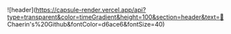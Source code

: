 ![header](https://capsule-render.vercel.app/api?type=transparent&color=timeGradient&height=100&section=header&text=🧠 Chaerin's%20Github&fontColor=d6ace6&fontSize=40)

<!--
**chaexrin/chaexrin** is a ✨ _special_ ✨ repository because its `README.md` (this file) appears on your GitHub profile.

Here are some ideas to get you started:

- 🔭 I’m currently working on ...
- 🌱 I’m currently learning ...
- 👯 I’m looking to collaborate on ...
- 🤔 I’m looking for help with ...
- 💬 Ask me about ...
- 📫 How to reach me: ...
- 😄 Pronouns: ...
- ⚡ Fun fact: ...
-->





